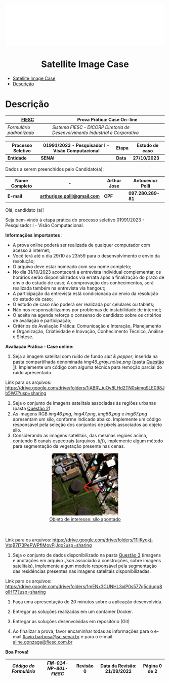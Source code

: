 <div align = "center";>
  <a align="center" href="https://fiesc.com.br/" target="_blank">
  <img style=”float: left; padding: 0px 0px 0px 0px;” src="/assets/fiesc2021-logo.png">
  </a>
  
# Satellite Image Case

</div>

- [Satellite Image Case](#satellite-image-case)
- [Descrição](#descrição)



# Descrição
| **[FIESC](https://fiesc.com.br/)** | **Prova Prática: Case On-line** |
| --- | --- |
| _Formulário padronizado_ | _Sistema FIESC – DICORP Diretoria de Desenvolvimento Industrial e Corporativo_ |

| **Processo Seletivo** | **01991/2023 - Pesquisador I - Visão Computacional** | **Etapa** | **Estudo de caso** | 
| --- | --- | --- | --- |
| **Entidade** | **SENAI** | **Data** | **27/10/2023** |

Dados a serem preenchidos pelo Candidato(a):

| **Nome Completo** | - |  **Arthur Jose** | **Antocevicz Polli** |
| --- | --- | --- | --- |
| **E-mail** | **arthurjose.polli@gmail.com** | **CPF** | **097.280.289-81** |

Olá, candidato (a)!

Seja bem-vindo à etapa prática do processo seletivo 01991/2023 - Pesquisador I - Visão Computacional.

**Informações Importantes** :

- A prova online poderá ser realizada de qualquer computador com acesso à internet;
- Você terá até o dia 29/10 às 23h59 para o desenvolvimento e envio da resolução;
- O arquivo deve estar nomeado com seu nome completo;
- No dia 31/10/2023 acontecerá a entrevista individual complementar, os horários serão disponibilizados via errata após a finalização do prazo de envio do estudo de caso; A comprovação dos conhecimentos, será realizada também na entrevista via hangout;
- A participação da entrevista está condicionada ao envio da resolução do estudo de caso;
- O estudo de caso não poderá ser realizada por celulares ou tablets;
- Não nos responsabilizamos por problemas de instabilidade de internet;
- O aceite na agenda reforça o consenso do candidato sobre os critérios de avaliação e participação;
- Critérios de Avaliação Prática: Comunicação e Interação, Planejamento e Organização, Criatividade e Inovação, Conhecimento Técnico, Análise e Síntese.

**Avaliação Prática - Case online:**

1. Seja a imagem satelital com ruído de fundo _salt & pepper_, inserida na pasta compartilhada denominada _img46\_gray\_noise.png_ (pasta [Questão 1](https://drive.google.com/drive/folders/1jABR_iuOv8LHd2TN0skmq9LE098Jb5WZ?usp=sharing)). Implemente um código com alguma técnica para remoção parcial do ruído apresentado.

Link para os arquivos: https://drive.google.com/drive/folders/1jABR\_iuOv8LHd2TN0skmq9LE098Jb5WZ?usp=sharing

1. Seja o conjunto de imagens satelitais associadas às regiões urbanas (pasta [Questão 2](https://drive.google.com/drive/folders/11lIKyqkj-VtqB7I73PePWPfIMovPjJqo?usp=sharing))
  1. As imagens RGB _img46.png_, _img47.png_, _img66.png_ e _img67.png_ apresentam um silo, conforme indicado abaixo. Implemente um código responsável pela seleção dos conjuntos de pixels associados ao objeto silo.
  2. Considerando as imagens satelitais, das mesmas regiões acima, contendo 8 canais espectrais (arquivos _.tiff_), implemente algum método para segmentação da vegetação presente nas cenas.

<div align = "center";>
  <a align="center" href="https://fiesc.com.br/" target="_blank">
  <img style=”float: left; padding: 0px 0px 0px 0px;” src="/assets/case_fig1.png">
  </br>
  <figcaption>Objeto de interesse: silo apontado</figcaption>
  </a>
  </br>  
  </br> 
</div>

Link para os arquivos: https://drive.google.com/drive/folders/11lIKyqkj-VtqB7I73PePWPfIMovPjJqo?usp=sharing

1. Seja o conjunto de dados disponibilizado na pasta [Questão 3](https://drive.google.com/drive/folders/1mENx3CUNHL3xiP0s577q5cduqq8olHT7?usp=sharing) (imagens e anotações em arquivo _.json_ associado à construções, sobre imagens satelitais), implemente algum modelo responsável pela segmentação das residências presentes nas imagens satelitais disponibilizadas.

Link para os arquivos: https://drive.google.com/drive/folders/1mENx3CUNHL3xiP0s577q5cduqq8olHT7?usp=sharing

1. Faça uma apresentação de 20 minutos sobre a aplicação desenvolvida.

1. Entregar as soluções realizadas em um container Docker.

1. Entregar as soluções desenvolvidas em repositório (Git)

1. Ao finalizar a prova, favor encaminhar todas as informações para o e-mail [flavio.barbosa@sc.senai.br](mailto:flavio.barbosa@sc.senai.br) e para o e-mail [aline.gonzaga@fiesc.com.br](mailto:aline.gonzaga@fiesc.com.br)

**Boa Prova!**

| _Código do Formulário_ | _FM-014-NP-801-FIESC_ | Revisão 0 | Data da Revisão: 21/09/2022 | Página 0 de 2 |
| --- | --- | --- | --- | --- |
